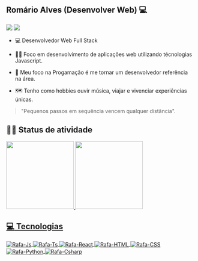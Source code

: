 ## Romário Alves (Desenvolver Web) :computer: 

<div> 
 <a href="https://www.linkedin.com/in/romario-alves-4a15ba19b/" target="_blank"><img src="https://img.shields.io/badge/-LinkedIn-%230077B5?style=for-the-badge&logo=linkedin&logoColor=white" target="_blank"></a> 
<a href = "mailto:romario.desenvolvedor@gmail.com"><img src="https://img.shields.io/badge/-Gmail-%23333?style=for-the-badge&logo=gmail&logoColor=white" target="_blank"></a>

 
</div>

- :computer: Desenvolvedor Web Full Stack
- :man_technologist: Foco em desenvolvimento de aplicações web utilizando técnologias Javascript.
- :compass: Meu foco na Progamação é me tornar um desenvolvedor referência na área.

- :world_map: Tenho como hobbies ouvir música, viajar e vivenciar experiências únicas.

<blockquote> "Pequenos passos em sequência vencem qualquer distância". </blockquote>

## :man_technologist: Status de atividade
<div align="start">
  <a href="https://github.com/romario-gomes">
  <img height="180em" src="https://github-readme-stats.vercel.app/api?username=Romario-gomes&show_icons=true&theme=dracula"/>
  <img height="180em" src="https://github-readme-stats.vercel.app/api/top-langs/?username=Romario-gomes&layout=compact&langs_count=7&theme=dracula"/>
</div>

## :computer: Tecnologias 
<div style="display: inline_block">
  <img align="center" alt="Rafa-Js" src="https://img.shields.io/badge/HTML5-E34F26?style=for-the-badge&logo=html5&logoColor=white">
  <img align="center" alt="Rafa-Ts" src="https://img.shields.io/badge/CSS3-1572B6?style=for-the-badge&logo=css3&logoColor=white">
  <img align="center" alt="Rafa-React"  src="https://img.shields.io/badge/JavaScript-F7DF1E?style=for-the-badge&logo=javascript&logoColor=black">
  <img align="center" alt="Rafa-HTML" src="https://img.shields.io/badge/Node.js-43853D?style=for-the-badge&logo=node.js&logoColor=white">
  <img align="center" alt="Rafa-CSS" src="https://img.shields.io/badge/TypeScript-007ACC?style=for-the-badge&logo=typescript&logoColor=white">
  <img align="center" alt="Rafa-Python" src="https://img.shields.io/badge/Bootstrap-563D7C?style=for-the-badge&logo=bootstrap&logoColor=white">
  <img align="center" alt="Rafa-Csharp" src="https://img.shields.io/badge/PostgreSQL-316192?style=for-the-badge&logo=postgresql&logoColor=white">
</div>
